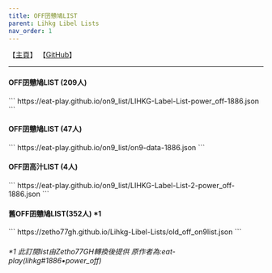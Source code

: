 ```yaml
---
title: OFF囝戇鳩LIST
parent: Lihkg Libel Lists
nav_order: 1
---
```


【[主頁](https://bit.ly/lihkg_on9_list)】 【[GitHub](https://github.com/eat-play/on9_list)】
***

<h4>OFF囝戇鳩LIST (209人)</h4>
```
https://eat-play.github.io/on9_list/LIHKG-Label-List-power_off-1886.json
```

<h4>OFF囝戇鳩LIST (47人)</h4>
```
https://eat-play.github.io/on9_list/on9-data-1886.json
```

<h4>OFF囝高汁LIST (4人)</h4>
```
https://eat-play.github.io/on9_list/LIHKG-Label-List-2-power_off-1886.json
```

<h4>舊OFF囝戇鳩LIST(352人) *1</h4>
```
https://zetho77gh.github.io/Lihkg-Libel-Lists/old_off_on9list.json
```

<h6>*1 此訂閱list由Zetho77GH轉換後提供 原作者為:eat-play(lihkg#1886•power_off)</h6>
